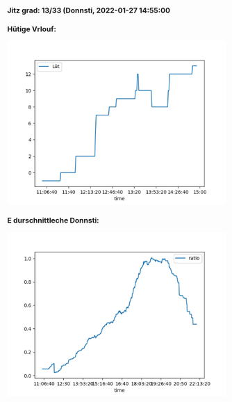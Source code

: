 ### Jitz grad: 13/33 (Donnsti, 2022-01-27 14:55:00

### Hütige Vrlouf:
![Graph](Today.png)

### E durschnittleche Donnsti:
![Graph](Donnsti.png)